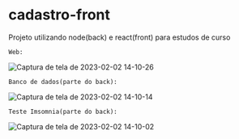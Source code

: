 # cadastro-front
Projeto utilizando node(back) e react(front) para estudos de curso 

``` Web: ```

![Captura de tela de 2023-02-02 14-10-26](https://user-images.githubusercontent.com/86315612/216399574-b43fb5b5-2522-495c-952c-a850cf8a47f0.png)

```Banco de dados(parte do back): ```

![Captura de tela de 2023-02-02 14-10-14](https://user-images.githubusercontent.com/86315612/216399796-5c4d4d8a-eae3-426d-96d3-b1ebdd8b6cb3.png)

``` Teste Imsomnia(parte do back): ```

![Captura de tela de 2023-02-02 14-10-02](https://user-images.githubusercontent.com/86315612/216399919-eadae326-aa15-498c-8231-620869425a43.png)

